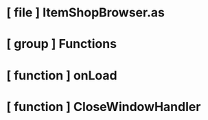 # [ file ] ItemShopBrowser.as

# [ group ] Functions

# [ function ] onLoad

# [ function ] CloseWindowHandler

